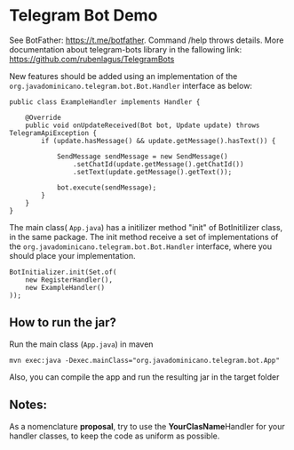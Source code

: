# Telegram Bot Demo

See BotFather: https://t.me/botfather. Command /help throws details.
More documentation about telegram-bots library in the fallowing link: https://github.com/rubenlagus/TelegramBots

New features should be added using an implementation of the ```org.javadominicano.telegram.bot.Bot.Handler``` interface as below:

```
public class ExampleHandler implements Handler {

    @Override
    public void onUpdateReceived(Bot bot, Update update) throws TelegramApiException {
        if (update.hasMessage() && update.getMessage().hasText()) {
        
            SendMessage sendMessage = new SendMessage()
                .setChatId(update.getMessage().getChatId())
                .setText(update.getMessage().getText());

            bot.execute(sendMessage);
        }
    }
}
```

The main class( ```App.java```) has a initilizer method "init" of BotInitilizer class, in the same package. The init method receive a set of implementations of the ```org.javadominicano.telegram.bot.Bot.Handler``` interface, where you should place your implementation.


```
BotInitializer.init(Set.of(
    new RegisterHandler(), 
    new ExampleHandler()
));
```

## How to run the jar?

Run the main class (```App.java```) in maven
```
mvn exec:java -Dexec.mainClass="org.javadominicano.telegram.bot.App"
```

Also, you can compile the app and run the resulting jar in the target folder

## Notes:
As a nomenclature **proposal**, try to use the **YourClasName**Handler for your handler classes, to keep the code as uniform as possible.
